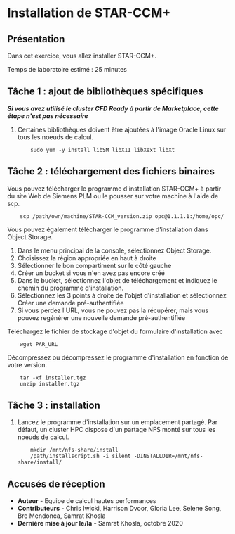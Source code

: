 # Installation de STAR-CCM+

## Présentation

Dans cet exercice, vous allez installer STAR-CCM+.

Temps de laboratoire estimé : 25 minutes

## Tâche 1 : ajout de bibliothèques spécifiques

_**Si vous avez utilisé le cluster CFD Ready à partir de Marketplace, cette étape n'est pas nécessaire**_

1.  Certaines bibliothèques doivent être ajoutées à l'image Oracle Linux sur tous les noeuds de calcul.
    
            sudo yum -y install libSM libX11 libXext libXt
        

## Tâche 2 : téléchargement des fichiers binaires

Vous pouvez télécharger le programme d'installation STAR-CCM+ à partir du site Web de Siemens PLM ou le pousser sur votre machine à l'aide de scp.

        scp /path/own/machine/STAR-CCM_version.zip opc@1.1.1.1:/home/opc/
    

Vous pouvez également télécharger le programme d'installation dans Object Storage.

1.  Dans le menu principal de la console, sélectionnez Object Storage.
2.  Choisissez la région appropriée en haut à droite
3.  Sélectionner le bon compartiment sur le côté gauche
4.  Créer un bucket si vous n'en avez pas encore créé
5.  Dans le bucket, sélectionnez l'objet de téléchargement et indiquez le chemin du programme d'installation.
6.  Sélectionnez les 3 points à droite de l'objet d'installation et sélectionnez Créer une demande pré-authentifiée
7.  Si vous perdez l'URL, vous ne pouvez pas la récupérer, mais vous pouvez regénérer une nouvelle demande pré-authentifiée

Téléchargez le fichier de stockage d'objet du formulaire d'installation avec

        wget PAR_URL
    

Décompressez ou décompressez le programme d'installation en fonction de votre version.

        tar -xf installer.tgz
        unzip installer.tgz
    

## Tâche 3 : installation

1.  Lancez le programme d'installation sur un emplacement partagé. Par défaut, un cluster HPC dispose d'un partage NFS monté sur tous les noeuds de calcul.
    
            mkdir /mnt/nfs-share/install
            /path/installscript.sh -i silent -DINSTALLDIR=/mnt/nfs-share/install/
        

## Accusés de réception

*   **Auteur** - Equipe de calcul hautes performances
*   **Contributeurs** - Chris Iwicki, Harrison Dvoor, Gloria Lee, Selene Song, Bre Mendonca, Samrat Khosla
*   **Dernière mise à jour le/la** - Samrat Khosla, octobre 2020